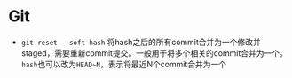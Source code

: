 # Git

- `git reset --soft hash` 将hash之后的所有commit合并为一个修改并staged，需要重新commit提交。一般用于将多个相关的commit合并为一个。`hash`也可以改为`HEAD~N`，表示将最近N个commit合并为一个
